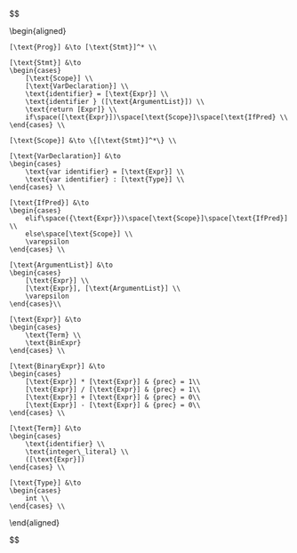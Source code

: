 $$

\begin{aligned}

    [\text{Prog}] &\to [\text{Stmt}]^* \\

    [\text{Stmt}] &\to
    \begin{cases}
        [\text{Scope}] \\
        [\text{VarDeclaration}] \\
        \text{identifier} = [\text{Expr}] \\
        \text{identifier } ([\text{ArgumentList}]) \\
        \text{return [Expr]} \\
        if\space([\text{Expr}])\space[\text{Scope}]\space[\text{IfPred} \\
    \end{cases} \\

    [\text{Scope}] &\to \{[\text{Stmt}]^*\} \\

    [\text{VarDeclaration}] &\to
    \begin{cases}
        \text{var identifier} = [\text{Expr}] \\
        \text{var identifier} : [\text{Type}] \\
    \end{cases} \\

    [\text{IfPred}] &\to
    \begin{cases}
        elif\space({\text{Expr}})\space[\text{Scope}]\space[\text{IfPred}] \\
        else\space[\text{Scope}] \\
        \varepsilon
    \end{cases} \\

    [\text{ArgumentList}] &\to
    \begin{cases}
        [\text{Expr}] \\
        [\text{Expr}], [\text{ArgumentList}] \\
        \varepsilon
    \end{cases}\\

    [\text{Expr}] &\to 
    \begin{cases}
        \text{Term} \\
        \text{BinExpr}
    \end{cases} \\

    [\text{BinaryExpr}] &\to
    \begin{cases}
        [\text{Expr}] * [\text{Expr}] & {prec} = 1\\
        [\text{Expr}] / [\text{Expr}] & {prec} = 1\\
        [\text{Expr}] + [\text{Expr}] & {prec} = 0\\
        [\text{Expr}] - [\text{Expr}] & {prec} = 0\\
    \end{cases} \\

    [\text{Term}] &\to 
    \begin{cases}
        \text{identifier} \\
        \text{integer\_literal} \\
        ([\text{Expr}])
    \end{cases} \\

    [\text{Type}] &\to
    \begin{cases}
        int \\
    \end{cases} \\

\end{aligned}

$$